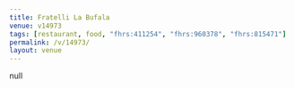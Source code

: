 ```yaml
---
title: Fratelli La Bufala
venue: v14973
tags: [restaurant, food, "fhrs:411254", "fhrs:960378", "fhrs:815471"]
permalink: /v/14973/
layout: venue
---
```

null